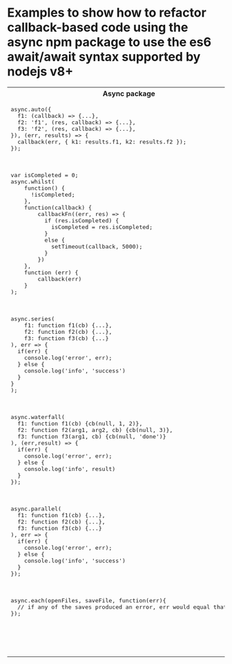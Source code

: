 # Examples to show how to refactor callback-based code using the async npm package to use the es6 await/await syntax supported by nodejs v8+

<table>
  <tr><th>Async package</th><th>es6 async/await</th></tr>
    <tr valign="top">
    <td>
      <pre>
async.auto({
  f1: (callback) => {...},
  f2: 'f1', (res, callback) => {...},
  f3: 'f2', (res, callback) => {...},
}), (err, results) => {
  callback(err, { k1: results.f1, k2: results.f2 });
});
      </pre>
    </td>
    <td>
      <pre>
const results = {}
results.f1 = await f1(...)
results.f2 = await f2(...)
results.f3 = await f3(...)
return results
      </pre>
    </td>
  </tr>
  <tr valign="top">
    <td>
      <pre>
var isCompleted = 0;
async.whilst(
    function() {
      !isCompleted;
    },
    function(callback) {
        callbackFn((err, res) => {
          if (res.isCompleted) {
            isCompleted = res.isCompleted;
          }
          else {
            setTimeout(callback, 5000);
          }
        })
    },
    function (err) {
        callback(err)
    }
);
      </pre>
    </td>
    <td>
      <pre>
const isCompleted = false
while( !isCompleted ) {
  const res = await util.promisify(callbackFn)
  if (res.isCompleted) {
    isCompleted = res.isCompleted
  } else {
    await util.promisify(setTimeout).call(5000)
  }
}
      </pre>
    </td>
  </tr>
  <tr valign="top">
    <td>
      <pre>
async.series(
    f1: function f1(cb) {...},
    f2: function f2(cb) {...},
    f3: function f3(cb) {...}
), err => {
  if(err) {
    console.log('error', err);
  } else {
    console.log('info', 'success')
  }
}
);
      </pre>
    </td>
    <td>
      <pre>
try {
  await f1()
  await f2()
  await f3()
  console.log('info', 'success')
} catch(err) {
  console.log('error', err);
}
      </pre>
    </td>
  </tr>
  <tr valign="top">
    <td>
      <pre>
async.waterfall(
  f1: function f1(cb) {cb(null, 1, 2)},
  f2: function f2(arg1, arg2, cb) {cb(null, 3)},
  f3: function f3(arg1, cb) {cb(null, 'done')}
), (err,result) => {
  if(err) {
    console.log('error', err);
  } else {
    console.log('info', result)
  }
});
      </pre>
    </td>
    <td>
      <pre>
try {
  const f1Res = await f1()
  const f2Res = await f2(f1Res)
  const f3Res = await f3(f2Res)
  console.log('info', f3Res)
} catch(err) {
  console.log('error', err);
}
      </pre>
    </td>
  </tr>
  <tr valign="top">
    <td>
      <pre>
async.parallel(
  f1: function f1(cb) {...},
  f2: function f2(cb) {...},
  f3: function f3(cb) {...}
), err => {
  if(err) {
    console.log('error', err);
  } else {
    console.log('info', 'success')
  }
});
      </pre>
    </td>
    <td>
      <pre>
const res = await Promise.all([f1, f2, f3])
      </pre>
    </td>
  </tr>
  <tr valign="top">
    <td>
      <pre>
async.each(openFiles, saveFile, function(err){
  // if any of the saves produced an error, err would equal that error
});
      </pre>
    </td>
    <td>
      <pre>
try {
  for (let f of openFile) {
    await saveFile(f)
  }
} catch(err) {
  console.log('error', err);
}
      </pre>
    </td>
  </tr>
</table>
